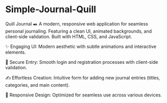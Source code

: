 # Simple-Journal-Quill
Quill Journal ✒️ 
A modern, responsive web application for seamless personal journaling. Featuring a clean UI, animated backgrounds, and client-side validation. Built with HTML, CSS, and JavaScript.

✨ Engaging UI: Modern aesthetic with subtle animations and interactive elements.

🔐 Secure Entry: Smooth login and registration processes with client-side validation.

✍️ Effortless Creation: Intuitive form for adding new journal entries (titles, categories, and main content).

📱 Responsive Design: Optimized for seamless use across various devices.
